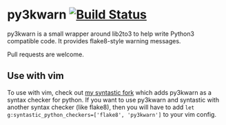 # py3kwarn [![Build Status](https://travis-ci.org/liamcurry/py3kwarn.png)][travis]

py3kwarn is a small wrapper around lib2to3 to help write Python3 compatible
code. It provides flake8-style warning messages.

Pull requests are welcome.

## Use with vim

To use with vim, check out [my syntastic fork][my-fork]
which adds py3kwarn as a syntax checker for python. If you want to use py3kwarn
and syntastic with another syntax checker (like flake8), then you will have to
add `let g:syntastic_python_checkers=['flake8', 'py3kwarn']` to your vim
config.

[my-fork]: https://github.com/liamcurry/syntastic/tree/py3kwarn
[travis]: https://travis-ci.org/liamcurry/py3kwarn
